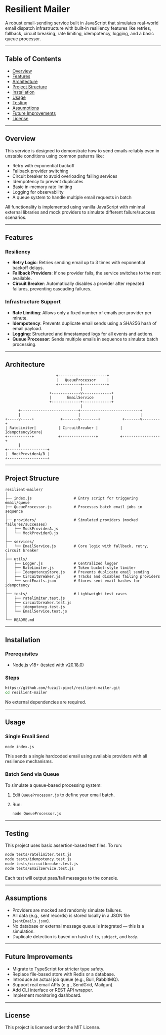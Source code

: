 # Resilient Mailer

A robust email-sending service built in JavaScript that simulates real-world email dispatch infrastructure with built-in resiliency features like retries, fallback, circuit breaking, rate limiting, idempotency, logging, and a basic queue processor.

---

## Table of Contents

- [Overview](#overview)
- [Features](#features)
- [Architecture](#architecture)
- [Project Structure](#project-structure)
- [Installation](#installation)
- [Usage](#usage)
- [Testing](#testing)
- [Assumptions](#assumptions)
- [Future Improvements](#future-improvements)
- [License](#license)

---

## Overview

This service is designed to demonstrate how to send emails reliably even in unstable conditions using common patterns like:

- Retry with exponential backoff
- Fallback provider switching
- Circuit breaker to avoid overloading failing services
- Idempotency to prevent duplicates
- Basic in-memory rate limiting
- Logging for observability
- A queue system to handle multiple email requests in batch

All functionality is implemented using vanilla JavaScript with minimal external libraries and mock providers to simulate different failure/success scenarios.

---

## Features

### Resiliency
- **Retry Logic**: Retries sending email up to 3 times with exponential backoff delays.
- **Fallback Providers**: If one provider fails, the service switches to the next available.
- **Circuit Breaker**: Automatically disables a provider after repeated failures, preventing cascading failures.

### Infrastructure Support
- **Rate Limiting**: Allows only a fixed number of emails per provider per minute.
- **Idempotency**: Prevents duplicate email sends using a SHA256 hash of email payload.
- **Logging**: Structured and timestamped logs for all events and actions.
- **Queue Processor**: Sends multiple emails in sequence to simulate batch processing.

---

## Architecture

```text
                       +----------------------+
                       |   QueueProcessor     |
                       +----------+-----------+
                                  |
                    +-------------v-------------+
                    |       EmailService        |
                    +-------------+-------------+
                                  |
      +--------------------------+---------------------------+
      |                          |                           |
+-----v-----+            +-------v--------+          +-------v--------+
| RateLimiter|          | CircuitBreaker |          | IdempotencyStore|
+-----------+           +----------------+          +-----------------+
      |
+------------------+
|  MockProviderA/B |
+------------------+
```

---

## Project Structure

```
resilient-mailer/
│
├── index.js                   # Entry script for triggering email/queue
├── QueueProcessor.js          # Processes batch email jobs in sequence
│
├── providers/                 # Simulated providers (mocked failures/successes)
│   ├── MockProviderA.js
│   └── MockProviderB.js
│
├── services/
│   └── EmailService.js        # Core logic with fallback, retry, circuit breaker
│
├── utils/
│   ├── Logger.js              # Centralized logger
│   ├── RateLimiter.js         # Token bucket-style limiter
│   ├── IdempotencyStore.js    # Prevents duplicate email sending
│   ├── CircuitBreaker.js      # Tracks and disables failing providers
│   └── sentEmails.json        # Stores sent email hashes for idempotency
│
├── tests/                     # Lightweight test cases
│   ├── ratelimiter.test.js
│   ├── circuitbreaker.test.js
│   ├── idempotency.test.js
│   └── EmailService.test.js
│
└── README.md
```

---

## Installation

### Prerequisites

* Node.js v18+ (tested with v20.18.0)

### Steps

```bash
https://github.com/fuzail-pixel/resilient-mailer.git
cd resilient-mailer
```

No external dependencies are required.

---

## Usage

### Single Email Send

```bash
node index.js
```

This sends a single hardcoded email using available providers with all resilience mechanisms.

### Batch Send via Queue

To simulate a queue-based processing system:

1. Edit `QueueProcessor.js` to define your email batch.
2. Run:

   ```bash
   node QueueProcessor.js
   ```

---

## Testing

This project uses basic assertion-based test files. To run:

```bash
node tests/ratelimiter.test.js
node tests/idempotency.test.js
node tests/circuitbreaker.test.js
node tests/EmailService.test.js
```

Each test will output pass/fail messages to the console.

---

## Assumptions

* Providers are mocked and randomly simulate failures.
* All data (e.g., sent records) is stored locally in a JSON file (`sentEmails.json`).
* No database or external message queue is integrated — this is a simulation.
* Duplicate detection is based on hash of `to`, `subject`, and `body`.

---

## Future Improvements

* Migrate to TypeScript for stricter type safety.
* Replace file-based store with Redis or a database.
* Introduce an actual job queue (e.g., Bull, RabbitMQ).
* Support real email APIs (e.g., SendGrid, Mailgun).
* Add CLI interface or REST API wrapper.
* Implement monitoring dashboard.

---

## License

This project is licensed under the MIT License.
